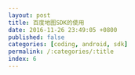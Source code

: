```yaml
---
layout: post
title: 百度地图SDK的使用
date: 2016-11-26 23:49:05 +0800
published: false
categories: [coding, android, sdk]
permalink: /:categories/:title
index: 6
---
```



